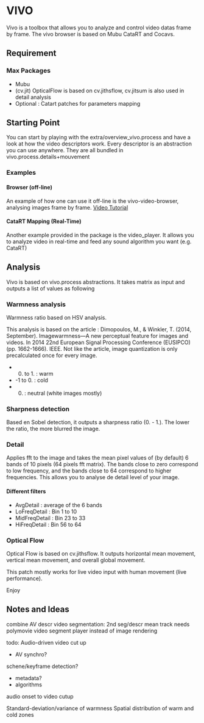 # VIVO 
Vivo is a toolbox that allows you to analyze and control video datas frame by frame.
The vivo browser is based on Mubu CataRT and Cocavs.

## Requirement
### Max Packages 
* Mubu
* (cv.jit) OpticalFlow is based on cv.jithsflow, cv.jitsum is also used in detail analysis
* Optional : Catart patches for parameters mapping

## Starting Point
You can start by playing with the extra/overview_vivo.process and have a look at how the video descriptors work. 
Every descriptor is an abstraction you can use anywhere.
They are all bundled in vivo.process.details+mouvement

### Examples

#### Browser (off-line)
An example of how one can use it off-line is the vivo-video-browser, analysing images frame by frame. 
[Video Tutorial](https://www.youtube.com/watch?v=R16AeS8phFI)

#### CataRT Mapping (Real-Time)
Another example provided in the package is the video_player. It allows you to analyze video in real-time and feed any sound algorithm you want (e.g. CataRT)

## Analysis 
Vivo is based on vivo.process abstractions. It takes matrix as input and outputs a list of values as following 

### Warmness analysis 
Warmness ratio based on HSV analysis. 

This analysis is based on the article : Dimopoulos, M., & Winkler, T. (2014, September). Imagewarmness—A new perceptual feature for images and videos. In 2014 22nd European Signal Processing Conference (EUSIPCO) (pp. 1662-1666). IEEE.
Not like the article, image quantization is only precalculated once for every image.
* 0. to 1. : warm
* -1 to 0. : cold
* 0. : neutral (white images mostly)


### Sharpness detection
Based en Sobel detection, it outputs a sharpness ratio (0. - 1.). The lower the ratio, the more blurred the image.

### Detail
Applies fft to the image and takes the mean pixel values of (by default) 6 bands of 10 pixels (64 pixels fft matrix). The bands close to zero correspond to low frequency, and the bands close to 64 correspond to higher frequencies.
This allows you to analyse de detail level of your image. 

#### Different filters

* AvgDetail : average of the 6 bands
* LoFreqDetail : Bin 1 to 10
* MidFreqDetail : Bin 23 to 33
* HiFreqDetail : Bin 56 to 64
 


### Optical Flow
Optical Flow is based on cv.jithsflow. It outputs horizontal mean movement, vertical mean movement, and overall global movement.

This patch mostly works for live video input with human movement (live performance).

Enjoy



## Notes and Ideas
combine AV descr
video segmentation: 2nd seg/descr mean track
needs polymovie video segment player instead of image rendering

todo: Audio-driven video cut up
- AV synchro?

schene/keyframe detection?
- metadata?
- algorithms

audio onset to video cutup

Standard-deviation/variance of warmness 
Spatial distribution of warm and cold zones 
